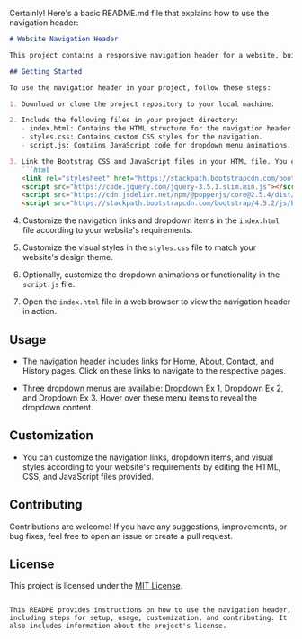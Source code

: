 Certainly! Here's a basic README.md file that explains how to use the navigation header:

```markdown
# Website Navigation Header

This project contains a responsive navigation header for a website, built using HTML, CSS, Bootstrap, and JavaScript. The navigation header includes links for Home, About, Contact, and History pages, along with three dropdown menus.

## Getting Started

To use the navigation header in your project, follow these steps:

1. Download or clone the project repository to your local machine.

2. Include the following files in your project directory:
   - index.html: Contains the HTML structure for the navigation header.
   - styles.css: Contains custom CSS styles for the navigation.
   - script.js: Contains JavaScript code for dropdown menu animations.

3. Link the Bootstrap CSS and JavaScript files in your HTML file. You can either use CDN links or download the files locally.
   ```html
   <link rel="stylesheet" href="https://stackpath.bootstrapcdn.com/bootstrap/4.5.2/css/bootstrap.min.css">
   <script src="https://code.jquery.com/jquery-3.5.1.slim.min.js"></script>
   <script src="https://cdn.jsdelivr.net/npm/@popperjs/core@2.5.4/dist/umd/popper.min.js"></script>
   <script src="https://stackpath.bootstrapcdn.com/bootstrap/4.5.2/js/bootstrap.min.js"></script>
   ```

4. Customize the navigation links and dropdown items in the `index.html` file according to your website's requirements.

5. Customize the visual styles in the `styles.css` file to match your website's design theme.

6. Optionally, customize the dropdown animations or functionality in the `script.js` file.

7. Open the `index.html` file in a web browser to view the navigation header in action.

## Usage

- The navigation header includes links for Home, About, Contact, and History pages. Click on these links to navigate to the respective pages.

- Three dropdown menus are available: Dropdown Ex 1, Dropdown Ex 2, and Dropdown Ex 3. Hover over these menu items to reveal the dropdown content.

## Customization

- You can customize the navigation links, dropdown items, and visual styles according to your website's requirements by editing the HTML, CSS, and JavaScript files provided.

## Contributing

Contributions are welcome! If you have any suggestions, improvements, or bug fixes, feel free to open an issue or create a pull request.

## License

This project is licensed under the [MIT License](LICENSE).
```

This README provides instructions on how to use the navigation header, including steps for setup, usage, customization, and contributing. It also includes information about the project's license.
